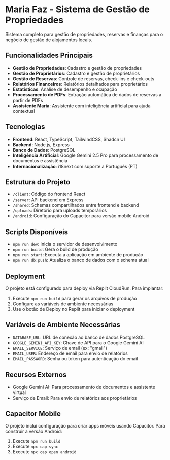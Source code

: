 # Maria Faz - Sistema de Gestão de Propriedades

Sistema completo para gestão de propriedades, reservas e finanças para o negócio de gestão de alojamentos locais.

## Funcionalidades Principais

- **Gestão de Propriedades**: Cadastro e gestão de propriedades
- **Gestão de Proprietários**: Cadastro e gestão de proprietários
- **Gestão de Reservas**: Controle de reservas, check-ins e check-outs
- **Relatórios Financeiros**: Relatórios detalhados para proprietários
- **Estatísticas**: Análise de desempenho e ocupação
- **Processamento de PDFs**: Extração automática de dados de reservas a partir de PDFs
- **Assistente Maria**: Assistente com inteligência artificial para ajuda contextual

## Tecnologias

- **Frontend**: React, TypeScript, TailwindCSS, Shadcn UI
- **Backend**: Node.js, Express
- **Banco de Dados**: PostgreSQL
- **Inteligência Artificial**: Google Gemini 2.5 Pro para processamento de documentos e assistência
- **Internacionalização**: i18next com suporte a Português (PT)

## Estrutura do Projeto

- `/client`: Código do frontend React
- `/server`: API backend em Express
- `/shared`: Schemas compartilhados entre frontend e backend
- `/uploads`: Diretório para uploads temporários
- `/android`: Configuração do Capacitor para versão mobile Android

## Scripts Disponíveis

- `npm run dev`: Inicia o servidor de desenvolvimento
- `npm run build`: Gera o build de produção
- `npm run start`: Executa a aplicação em ambiente de produção
- `npm run db:push`: Atualiza o banco de dados com o schema atual

## Deployment

O projeto está configurado para deploy via Replit CloudRun. Para implantar:

1. Execute `npm run build` para gerar os arquivos de produção
2. Configure as variáveis de ambiente necessárias
3. Use o botão de Deploy no Replit para iniciar o deployment

## Variáveis de Ambiente Necessárias

- `DATABASE_URL`: URL de conexão ao banco de dados PostgreSQL
- `GOOGLE_GEMINI_API_KEY`: Chave de API para o Google Gemini AI
- `EMAIL_SERVICE`: Serviço de email (ex: "gmail")
- `EMAIL_USER`: Endereço de email para envio de relatórios
- `EMAIL_PASSWORD`: Senha ou token para autenticação do email

## Recursos Externos

- Google Gemini AI: Para processamento de documentos e assistente virtual
- Serviço de Email: Para envio de relatórios aos proprietários

## Capacitor Mobile

O projeto inclui configuração para criar apps móveis usando Capacitor. Para construir a versão Android:

1. Execute `npm run build`
2. Execute `npx cap sync`
3. Execute `npx cap open android`